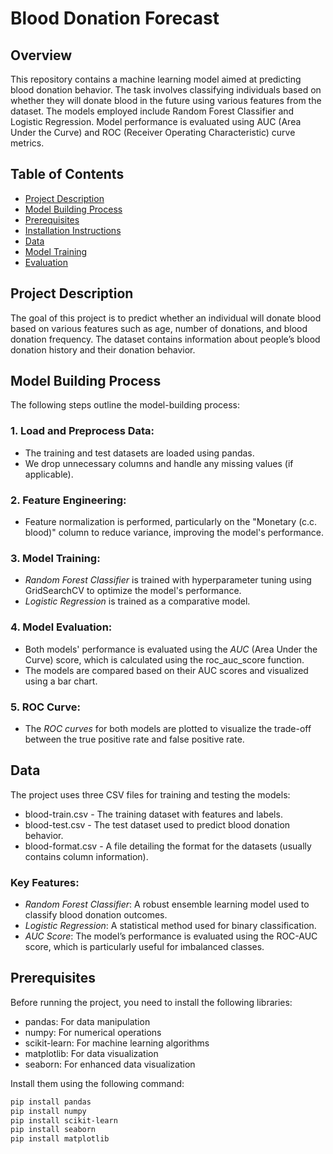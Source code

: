 # Blood Donation Forecast
## Overview 
This repository contains a machine learning model aimed at predicting blood donation behavior. The task involves classifying individuals based on whether they will donate blood in the future using various features from the dataset. The models employed include Random Forest Classifier and Logistic Regression. Model performance is evaluated using AUC (Area Under the Curve) and ROC (Receiver Operating Characteristic) curve metrics.


## Table of Contents
- [Project Description](#project-description)
- [Model Building Process](#model-building-process)
- [Prerequisites](#prerequisites)
- [Installation Instructions](#installation-instructions)
- [Data](#data)
- [Model Training](#model-training)
- [Evaluation](#evaluation)


## Project Description

The goal of this project is to predict whether an individual will donate blood based on various features such as age, number of donations, and blood donation frequency. The dataset contains information about people’s blood donation history and their donation behavior.


## Model Building Process

The following steps outline the model-building process:

### 1. Load and Preprocess Data:
- The training and test datasets are loaded using pandas.
- We drop unnecessary columns and handle any missing values (if applicable).

### 2. Feature Engineering:
- Feature normalization is performed, particularly on the "Monetary (c.c. blood)" column to reduce variance, improving the model's performance.

### 3. Model Training:
- *Random Forest Classifier* is trained with hyperparameter tuning using GridSearchCV to optimize the model's performance.
- *Logistic Regression* is trained as a comparative model.

### 4. Model Evaluation:
- Both models' performance is evaluated using the *AUC* (Area Under the Curve) score, which is calculated using the roc_auc_score function.
- The models are compared based on their AUC scores and visualized using a bar chart.

### 5. ROC Curve:
- The *ROC curves* for both models are plotted to visualize the trade-off between the true positive rate and false positive rate.
## Data
The project uses three CSV files for training and testing the models:

- blood-train.csv - The training dataset with features and labels.
- blood-test.csv - The test dataset used to predict blood donation behavior.
- blood-format.csv - A file detailing the format for the datasets (usually contains column information).

### Key Features:
- *Random Forest Classifier*: A robust ensemble learning model used to classify blood donation outcomes.
- *Logistic Regression*: A statistical method used for binary classification.
- *AUC Score*: The model’s performance is evaluated using the ROC-AUC score, which is particularly useful for imbalanced classes.

## Prerequisites

Before running the project, you need to install the following libraries:

- pandas: For data manipulation
- numpy: For numerical operations
- scikit-learn: For machine learning algorithms
- matplotlib: For data visualization
- seaborn: For enhanced data visualization

Install them using the following command:

```bash
pip install pandas 
pip install numpy 
pip install scikit-learn 
pip install seaborn
pip install matplotlib
